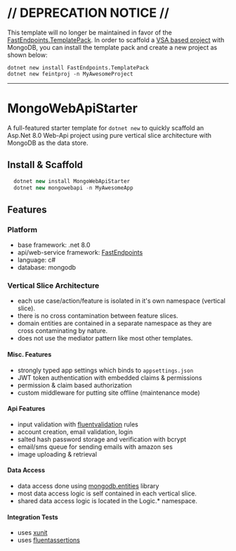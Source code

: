 
# // DEPRECATION NOTICE //
This template will no longer be maintained in favor of the [FastEndpoints.TemplatePack](https://github.com/FastEndpoints/Template-Pack). In order to scaffold a [VSA based project](https://github.com/FastEndpoints/Template-Pack/tree/main/templates/integrated) with MongoDB, you can install the template pack and create a new project as shown below:

```shell
dotnet new install FastEndpoints.TemplatePack
dotnet new feintproj -n MyAwesomeProject
```

---

# MongoWebApiStarter
A full-featured starter template for `dotnet new` to quickly scaffold an Asp.Net 8.0 Web-Api project using pure vertical slice architecture with MongoDB as the data store.

## Install & Scaffold
```csharp
  dotnet new install MongoWebApiStarter
  dotnet new mongowebapi -n MyAwesomeApp
```

## Features

### Platform
- base framework: .net 8.0
- api/web-service framework: [FastEndpoints](https://fast-endpoints.com/)
- language: c#
- database: mongodb

### Vertical Slice Architecture
- each use case/action/feature is isolated in it's own namespace (vertical slice).
- there is no cross contamination between feature slices.
- domain entities are contained in a separate namespace as they are cross contaminating by nature.
- does not use the mediator pattern like most other templates.

#### Misc. Features
- strongly typed app settings which binds to `appsettings.json`
- JWT token authentication with embedded claims & permissions
- permission & claim based authorization
- custom middleware for putting site offline (maintenance mode)

#### Api Features
- input validation with [fluentvalidation](https://fluentvalidation.net/) rules
- account creation, email validation, login
- salted hash password storage and verification with bcrypt
- email/sms queue for sending emails with amazon ses
- image uploading & retrieval

#### Data Access
- data access done using [mongodb.entities](https://mongodb-entities.com/) library
- most data access logic is self contained in each vertical slice.
- shared data access logic is located in the Logic.* namespace.

#### Integration Tests
- uses [xunit](https://xunit.net/)
- uses [fluentassertions](https://fluentassertions.com/)

